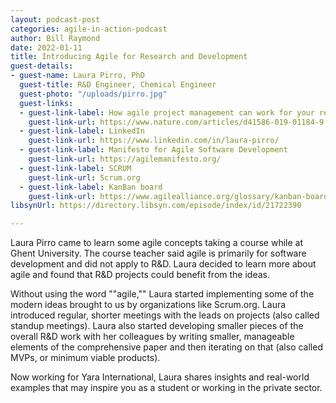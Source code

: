 ```yaml
---
layout: podcast-post
categories: agile-in-action-podcast
author: Bill Raymond
date: 2022-01-11
title: Introducing Agile for Research and Development
guest-details:
- guest-name: Laura Pirro, PhD
  guest-title: R&D Engineer, Chemical Engineer
  guest-photo: "/uploads/pirro.jpg"
  guest-links:
  - guest-link-label: How agile project management can work for your research
    guest-link-url: https://www.nature.com/articles/d41586-019-01184-9
  - guest-link-label: LinkedIn
    guest-link-url: https://www.linkedin.com/in/laura-pirro/
  - guest-link-label: Manifesto for Agile Software Development
    guest-link-url: https://agilemanifesto.org/
  - guest-link-label: SCRUM
    guest-link-url: Scrum.org
  - guest-link-label: KanBan board
    guest-link-url: https://www.agilealliance.org/glossary/kanban-board/
libsynUrl: https://directory.libsyn.com/episode/index/id/21722390

---
```

Laura Pirro came to learn some agile concepts taking a course while at Ghent University. The course teacher said agile is primarily for software development and did not apply to R&D. Laura decided to learn more about agile and found that R&D projects could benefit from the ideas.

Without using the word ""agile,"" Laura started implementing some of the modern ideas brought to us by organizations like Scrum.org. Laura introduced regular, shorter meetings with the leads on projects (also called standup meetings). Laura also started developing smaller pieces of the overall R&D work with her colleagues by writing smaller, manageable elements of the comprehensive paper and then iterating on that (also called MVPs, or minimum viable products).

Now working for Yara International, Laura shares insights and real-world examples that may inspire you as a student or working in the private sector.